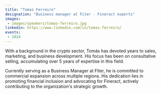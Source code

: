 ```yaml
---
title: "Tomas Ferreiro"
designation: "Business manager at Fiter - Fineract experts"
images:
 - images/speakers/tomas-ferreiro.jpg
linkedin: https://www.linkedin.com/in/tomas-ferreiro/
events:
 - 2024
---
```


With a background in the crypto sector, Tomás has devoted years to sales, marketing, and business development. His focus has been on consultative selling, accumulating over 5 years of expertise in this field. 
 
 
 
 Currently serving as a Business Manager at FIter, he is committed to commercial expansion across multiple regions. His dedication lies in promoting financial inclusion and advocating for Fineract, actively contributing to the organization's strategic growth.